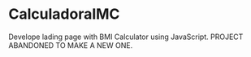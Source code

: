 # CalculadoraIMC
Develope lading page with BMI Calculator using JavaScript.
PROJECT ABANDONED TO MAKE A NEW ONE.
